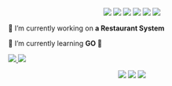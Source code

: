 <p align="center">
  <img src="https://readme-components.vercel.app/api?component=logo&logo=react&text=true&animation=spin&fill=EE6352">
  <img src="https://readme-components.vercel.app/api?component=logo&logo=go&text=true&fill=08B2E3">
  <img src="https://readme-components.vercel.app/api?component=logo&logo=javascript&text=true&fill=EFE9F4&textfill=000">
  <img src="https://readme-components.vercel.app/api?component=logo&logo=python&text=true&fill=373737&textfill=EFE9F4">
  <img src="https://readme-components.vercel.app/api?component=logo&logo=git&text=true&fill=09C74B">
  <img src="https://readme-components.vercel.app/api?component=logo&logo=postgresql&text=true&fill=484D6D">
</p>

<p >🔭 I’m currently working on <b>a Restaurant System</b></p>
<p >📖 I’m currently learning <b>GO 🌿</b></p>

<p align="left">
  <a href="https://www.linkedin.com/in/luciano-simoni/">
    <img src="https://readme-components.vercel.app/api?component=logo&logo=linkedin&text=false&fill=0D1117">
  </a>
  <a href="mailto:lucianosimonipersonal@gmail.com">
    <img src="https://readme-components.vercel.app/api?component=logo&logo=gmail&text=false&fill=0D1117">
  </a>
</p>

<p align="center">
  <img src="https://github-readme-stats.vercel.app/api?username=lucianosimoni&theme=codeSTACKr&custom_title=Luciano.stats">
  <img src="https://github-readme-stats.vercel.app/api/wakatime?username=lucianosimoni&theme=codeSTACKr&langs_count=5&layout=compact">
  <img src="https://github-readme-stats.vercel.app/api/top-langs/?username=lucianosimoni&langs_count=6&layout=compact&theme=codeSTACKr&count_private=true">
</p>
